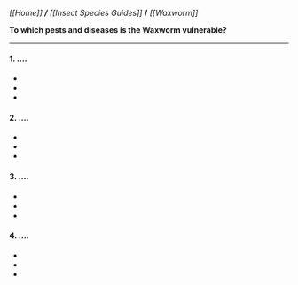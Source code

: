 _[[Home]] **/** [[Insect Species Guides]]_ **/** _[[Waxworm]]_

**To which pests and diseases is the Waxworm vulnerable?**

***

#### 1. ....

-
-
-

#### 2. ....

-
-
-


#### 3. ....

-
-
-

#### 4. ....

-
-
-